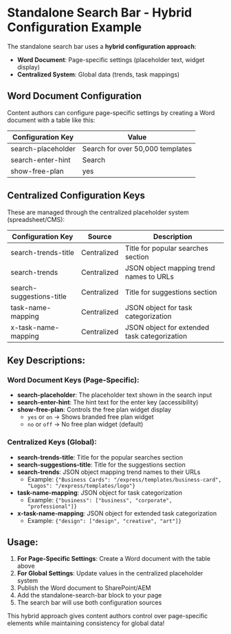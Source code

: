 # Standalone Search Bar - Hybrid Configuration Example

The standalone search bar uses a **hybrid configuration approach**:
- **Word Document**: Page-specific settings (placeholder text, widget display)
- **Centralized System**: Global data (trends, task mappings)

## Word Document Configuration

Content authors can configure page-specific settings by creating a Word document with a table like this:

| Configuration Key | Value |
|------------------|-------|
| search-placeholder | Search for over 50,000 templates |
| search-enter-hint | Search |
| show-free-plan | yes |

## Centralized Configuration Keys

These are managed through the centralized placeholder system (spreadsheet/CMS):

| Configuration Key | Source | Description |
|------------------|--------|-------------|
| search-trends-title | Centralized | Title for popular searches section |
| search-trends | Centralized | JSON object mapping trend names to URLs |
| search-suggestions-title | Centralized | Title for suggestions section |
| task-name-mapping | Centralized | JSON object for task categorization |
| x-task-name-mapping | Centralized | JSON object for extended task categorization |

## Key Descriptions:

### **Word Document Keys (Page-Specific):**
- **search-placeholder**: The placeholder text shown in the search input
- **search-enter-hint**: The hint text for the enter key (accessibility)
- **show-free-plan**: Controls the free plan widget display
  - `yes` or `on` → Shows branded free plan widget
  - `no` or `off` → No free plan widget (default)

### **Centralized Keys (Global):**
- **search-trends-title**: Title for the popular searches section
- **search-suggestions-title**: Title for the suggestions section  
- **search-trends**: JSON object mapping trend names to their URLs
  - Example: `{"Business Cards": "/express/templates/business-card", "Logos": "/express/templates/logo"}`
- **task-name-mapping**: JSON object for task categorization
  - Example: `{"business": ["business", "corporate", "professional"]}`
- **x-task-name-mapping**: JSON object for extended task categorization
  - Example: `{"design": ["design", "creative", "art"]}`

## Usage:

1. **For Page-Specific Settings**: Create a Word document with the table above
2. **For Global Settings**: Update values in the centralized placeholder system
3. Publish the Word document to SharePoint/AEM
4. Add the standalone-search-bar block to your page
5. The search bar will use both configuration sources

This hybrid approach gives content authors control over page-specific elements while maintaining consistency for global data!

